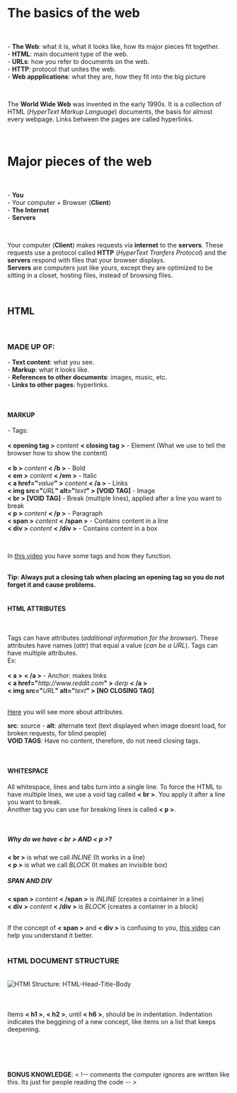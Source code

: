 <!-- First project for the Introduction to Programing course. -->

<!DOCTYPE HTML>
<html>
<head>
  <title>Cecilia's Notes</title>
</head>
<body>
  <h1><b>The basics of the web</b></h1>
  <br>
  <p>
    - <b>The Web</b>: what it is, what it looks like, how its major pieces fit together.<br>
    - <b>HTML</b>: main document type of the web.<br>
    - <b>URLs</b>: how you refer to documents on the web.<br>
    - <b>HTTP</b>: protocol that unites the web.<br>
    - <b>Web appplications</b>: what they are, how they fit into the big picture
  </p>
  <br>
  <p>
    The <b>World Wide Web</b> was invented in the early 1990s. It is a collection of HTML (<em>HyperText Markup Language</em>) documents, the basis for almost every webpage. Links between the pages are called hyperlinks.
  </p>
  <br>
  <h1>Major pieces of the web</h1>
  <br>
  <p>
    - <b>You</b><br>
    - Your computer +  Browser (<b>Client</b>)<br>
    - <b>The Internet</b><br>
    - <b>Servers</b>
  </p>
  <br>
  <p>
  Your computer (<b>Client</b>) makes requests via <b>internet</b> to the <b>servers</b>. These requests use a protocol called <b>HTTP</b> (<em>HyperText Tranfers Protocol</em>) and the <b>servers</b> respond with files that your browser displays.<br>
  <b>Servers</b> are computers just like yours, except they are optimized to be sitting in a closet, hosting files, instead of browsing files.
  </p>
  <br>
    <h2>HTML</h2>
    <br>
      <h3>MADE UP OF:</h3>
  <p>
    - <b>Text content</b>: what you see.<br>
    - <b>Markup</b>: what it looks like.<br>
    - <b>References to other documents</b>: images, music, etc.<br>
    - <b>Links to other pages</b>: hyperlinks.
    </p>
    <br>
    <h4>MARKUP</h4>
    <p>
    - Tags:<br>
    <br>
    <b>< opening tag ></b> <em>content</em> <b>< closing tag ></b> - Element (What we use to tell the browser how to show the content)<br>
    <br>
    <b>< b ></b> <em>content</em>  <b>< /b ></b> - Bold<br>
    <b>< em ></b> <em>content</em>  <b>< /em ></b> - Italic<br>
    <b>< a href="</b><em>value</em><b>" ></b> <em>content</em> <b>< /a ></b> - Links<br>
    <b>< img src="</b><em>URL</em><b>" alt="</b><em>text</em><b>" > [VOID TAG]</b> - Image<br>
    <b>< br > [VOID TAG]</b> - Break (multiple lines), applied after a line you want to break<br>
    <b>< p ></b> <em>content</em> <b>< /p ></b> - Paragraph<br>
    <b>< span ></b> <em>content</em> <b>< /span ></b> - Contains content in a line<br>
    <b>< div ></b> <em>content</em> <b>< /div ></b> - Contains content in a box
    </p>
    <br>
    <p>
    In <a href="https://www.youtube.com/watch?v=XscUH5_V6kw">this video</a> you have some tags and how they function.
    </p>
    <br>
    <b>Tip: Always put a closing tab when placing an opening tag so you do not forget it and cause problems.</b><br>
    <br>
    <h4>HTML ATTRIBUTES</h4>
    <br>
    <p>
    Tags can have attributes (<em>additional information for the browser</em>). These attributes have names (<em>attr</em>) that equal a value (<em>can be a URL</em>). Tags can have multiple attributes.<br>
    Ex:<br>
    <br>
    <b>< a ></b> <b>< /a ></b> - Anchor: makes links<br>
      <b>< a href="</b><em>http://www.reddit.com</em><b>" ></b> <em>derp</em> <b>< /a ></b><br>
      <b>< img src="</b><em>URL</em><b>" alt="</b><em>text</em><b>" > [NO CLOSING TAG]</b><br>
    </p>
    <br>
    <span>
    <a href="https://www.youtube.com/watch?v=sKSx7QqTG3Q">Here</a> you will see more about attributes.
    </span>
    <br>
    <p>
      <b>src</b>: source - <b>alt</b>: alternate text (text displayed when image doesnt load, for broken requests, for blind people)<br>
      <b>VOID TAGS</b>: Have no content, therefore, do not need closing tags.
      </p>
      <br>
    <h4>WHITESPACE</h4>
    <p>
      All whitespace, lines and tabs turn into a single line. To force the HTML to have multiple lines, we use a void tag called <b>< br ></b>. You apply it after a line you want to break.<br>
      Another tag you can use for breaking lines is called <b>< p ></b>.
    </p>
    <br>
    <h5>Why do we have < br > AND < p >?</h5>
    <p>
      <b>< br ></b> is what we call <em>INLINE</em> (It works in a line)<br>
      <b>< p ></b> is what we call <em>BLOCK</em> (It makes an invisible box)
    </p>
    <h5>SPAN AND DIV</h5>
    <p>
      <b>< span ></b> <em>content</em> <b>< /span ></b> is <em>INLINE</em> (creates a cointainer in a line)<br>
      <b>< div ></b> <em>content</em> <b>< /div ></b> is <em>BLOCK</em> (creates a container in a block)<br>
    </p>
    <br>
      If the concept of <b>< span ></b> and <b>< div ></b> is confusing to you, <a href="https://www.youtube.com/watch?v=G9k4-gDgTu8">this video</a> can help you understand it better.<br>
    <br>
    <h3>HTML DOCUMENT STRUCTURE</h3>
    <br>
        <img src="https://s-media-cache-ak0.pinimg.com/originals/c3/16/b8/c316b804abc25e9b1c509b1a96d5c9f6.jpg" alt="HTMl Structure: HTML-Head-Title-Body">
    <br>
    <br>
    <br>
    <br>
    Items <b>< h1 ></b>, <b>< h2 ></b>, until <b>< h6 ></b>, should be in indentation. Indentation indicates the beggining of a new concept, like items on a list that keeps deepening.<br>
    <br>
    <br>
    <br>
    <br>
    <br>
    <b>BONUS KNOWLEDGE</b>: < !-- comments the computer ignores are written like this. Its just for people reading the code -- >
    <br>
    <br>
    <br>
    <br>
    <br>
</body>
</html>
